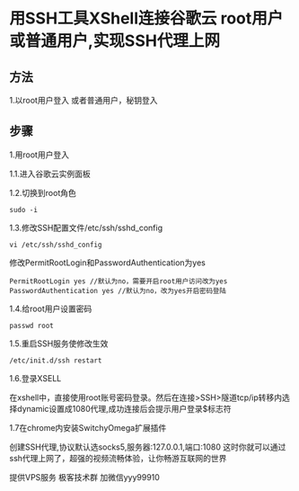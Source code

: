 # 用SSH工具XShell连接谷歌云 root用户或普通用户,实现SSH代理上网

## 方法
1.以root用户登入
或者普通用户，秘钥登入
## 步骤
1.用root用户登入

1.1.进入谷歌云实例面板

1.2.切换到root角色

```
sudo -i 
```
1.3.修改SSH配置文件/etc/ssh/sshd_config

```
vi /etc/ssh/sshd_config
```
修改PermitRootLogin和PasswordAuthentication为yes

```
PermitRootLogin yes //默认为no，需要开启root用户访问改为yes
PasswordAuthentication yes //默认为no，改为yes开启密码登陆
```
1.4.给root用户设置密码

```
passwd root
```

1.5.重启SSH服务使修改生效

```
/etc/init.d/ssh restart
```

1.6.登录XSELL

在xshell中，直接使用root账号密码登录。然后在连接>SSH>隧道tcp/ip转移内选择dynamic设置成1080代理,成功连接后会提示用户登录$标志符

1.7在chrome内安装SwitchyOmega扩展插件

创建SSH代理,协议默认选socks5,服务器:127.0.0.1,端口:1080
这时你就可以通过ssh代理上网了，超强的视频流畅体验，让你畅游互联网的世界

提供VPS服务
极客技术群
加微信yyy99910


